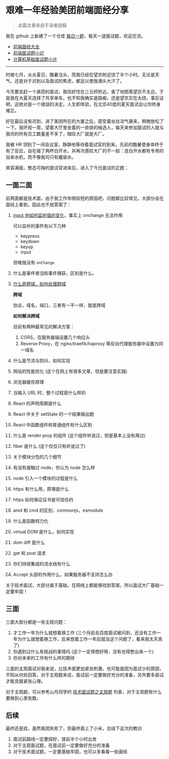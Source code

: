# 艰难一年经验美团前端面经分享

> 此篇文章来自于读者投稿

我在 github 上新建了一个仓库 [每日一题](https://github.com/shfshanyue/Daily-Question)，每天一道面试题，欢迎交流。

+ [前端面经大全](https://q.shanyue.tech/interview.html)
+ [前端面试题小记](https://q.shanyue.tech/fe/)
+ [计算机基础面试题小计](https://q.shanyue.tech/base/)

---

时维七月，炎炎夏日，酷暑当头，而我已经在望京附近饶了半个小时。无论是天气，还是对于迟到以及面试的焦虑，都足以使我满头大汗了。

今天要去赶一个美团的面试，我恰好住在三元桥附近，查了地图离望京不太远，于是我在大夏天选择了共享单车。也不知我确实是路痴，还是望京实在太绕，事后证明，这绝对是一个错误的决定。人生即体验，在北京40度的夏天面试会让你终身难忘。

好在最后没有迟到，进了美团所在的大厦之后，感受着丝丝凉气袭来，稍微放松了一下。我环视一周，望着大厅里坐着的一排排的候选人，每天来参加面试的人就与我司的所有员工数量差不多了，暗叹大厂就是大厂。

我被 HR 领到了一间会议室，静静地等待着面试官的到来。先前的酷暑使身体终于有了反应，自在接了两杯白开水，并再次感叹大厂的不一般：连白开水都有专用的自来水机，而不像我司只有罐装水。

笑容满面，憨态可掬的面试官进来后，进入了今日面试的正题：

## 一面二面

前两面都是技术面，由于我工作年限较短的原因吧，问题都比较常见，大部分会在面经上看到，因此也不放答案了：

1. [input 中如何监听值的变化](https://github.com/shfshanyue/Daily-Question/issues/215)，事实上 onchange 无法作用

    可以监听的事件有以下几种

    + keypress
    + keydown
    + keyup
    + input

    但唯独没有 `onChange`
    
1. 什么是事件冒泡和事件捕获，区别是什么。
1. [什么是跨域，如何处理跨域](https://github.com/shfshanyue/Daily-Question/issues/216)

    **跨域**

    协议，域名，端口，三者有一不一样，就是跨域

    **如何解决跨域**

    目前有两种最常见的解决方案：

    1. CORS，在服务器端设置几个响应头
    1. Reverse Proxy，在 nginx/traefik/haproxy 等反向代理服务器中设置为同一域名

1. 什么是节流与防抖，如何实现
1. 网站的性能优化 (这个在网上有很多文章，但是要注意实践)
1. 浏览器缓存原理
1. 当输入 URL 时，整个过程是什么样的
1. React 的声明周期是什么
1. React 中关于 setState 的一个结果输出题
2. React 中函数组件和普通组件有什么区别
1. 什么是 render prop 的组件 (这个组件听说过，但是基本上没有用过)
2. fiber 是什么 (这个仅仅只有听说过了)
3. 关于模块分包的几个细节
1. 有没有接触过 node，你认为 node 怎么样
1. node 引入一个模块的过程是什么
1. https 有什么用，原理是什么
1. https 如何保证证书是可信任的
1. amd 和 cmd 的区别，commonjs，esmodule
2. 什么是函数柯力化
1. virtual DOM 是什么，如何实现
1. dom diff 是什么
1. get 和 post 请求
1. 你们持续集成的流水线有什么
1. Accept 头部的作用什么，如果服务器不支持怎么办

关于技术面试，大部分属于基础，在网络上都能够找到答案，所以面试大厂基础一定要牢固！

## 三面

三面大部分都是一些主观问题：

1. 才工作一年为什么就想着换工作 (三个月前去百度面试被问到，还没有工作一年为什么就想着换工作，后来想着工作一年后就没这个问题了，看来我太天真了)
1. 你遇到过什么有挑战的事情吗 (这个一定得想好呀，没有也得憋出来一个)
1. 你对未来的工作有什么样的期待

三面的主观面试对我来说，比技术面更加紧张刺激，也可能是因为面试少的原因，不知从何处回答。对于主观题来说，面试前一定要做好充分的准备，另外要多面试才能克服紧张心理。

对于主观题，可以参考山月同学的 [技术面试题之主观题](https://github.com/shfshanyue/Daily-Question/issues?q=is%3Aissue+is%3Aopen+label%3Aopen) 列表，对于主观题有什么要做到心里有数。

## 后续

最终还是挂，虽然美团失败了，但最终面上了小米，总结下这次的教训

1. 面试前路线一定要探好，提前半个小时出发
1. 对于主观面试题，在面试前一定要做好充分的准备
1. 对于技术面试题，一定要基础牢固，也可以多看看一些面经

